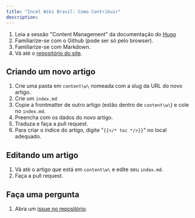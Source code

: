 ```yaml
---
title: "Incel Wiki Brasil: Como Contribuir"
description:
---
```

1. Leia a sessão "Content Management" da documentação do [Hugo](https://gohugo.io/content-management/)
2. Familiarize-se com o Github (pode ser só pelo browser).
3. Familiarize-se com Markdown.
4. Vá até o [repositório do site](https://github.com/aUnuser/Incel-Wiki-Brasil).

## Criando um novo artigo
1. Crie uma pasta em `content\w\` nomeada com a slug da URL do novo artigo.
2. Crie um `index.md`
3. Copie a frontmatter de outro artigo (estão dentro de `content\w\`) e cole no `index.md`.
4. Preencha com os dados do novo artigo.
5. Traduza e faça a pull request.
6. Para criar o índice do artigo, digite "`{{</* toc */>}}`" no local adequado.
   
## Editando um artigo
1. Vá até o artigo que está em `content\w\` e edite seu `index.md`.
2. Faça a pull request.

## Faça uma pergunta
1. Abra um [issue no repositório](https://github.com/aUnuser/Incel-Wiki-Brasil/issues).